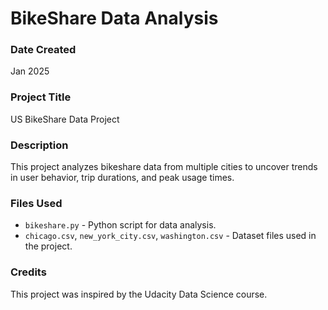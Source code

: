 # BikeShare Data Analysis

### Date Created
Jan 2025

### Project Title
 US BikeShare Data Project

### Description
This project analyzes bikeshare data from multiple cities to uncover trends in user behavior, trip durations, and peak usage times.

### Files Used
- `bikeshare.py` - Python script for data analysis.
- `chicago.csv`, `new_york_city.csv`, `washington.csv` - Dataset files used in the project.

### Credits
This project was inspired by the Udacity Data Science course.


